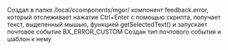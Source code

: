 Создал в папке /local/сcomponents/mgor/ компонент feedback.error, который отслеживает нажатие Ctrl+Enter с помощью скрипта, получает текст, выделенный мышью, функцией getSelectedText() и запускает почтовое событие BX_ERROR_CUSTOM
Создан тип почтового события и шаблон к нему
